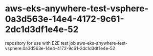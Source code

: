 # aws-eks-anywhere-test-vsphere-0a3d563e-14e4-4172-9c61-2dc1d3df1e4e-52
repository for use with E2E test job aws-eks-anywhere-test-vsphere:0a3d563e-14e4-4172-9c61-2dc1d3df1e4e-52
